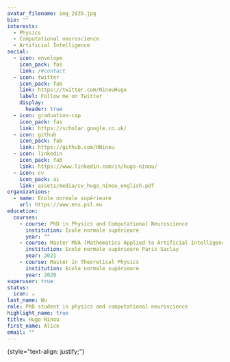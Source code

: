 ```yaml
---
avatar_filename: img_2935.jpg
bio: ""
interests:
  - Physics
  - Computational neuroscience
  - Artificial Intelligence
social:
  - icon: envelope
    icon_pack: fas
    link: /#contact
  - icon: twitter
    icon_pack: fab
    link: https://twitter.com/NinouHugo
    label: Follow me on Twitter
    display:
      header: true
  - icon: graduation-cap
    icon_pack: fas
    link: https://scholar.google.co.uk/
  - icon: github
    icon_pack: fab
    link: https://github.com/HNinou
  - icon: linkedin
    icon_pack: fab
    link: https://www.linkedin.com/in/hugo-ninou/
  - icon: cv
    icon_pack: ai
    link: assets/media/cv_hugo_ninou_english.pdf
organizations:
  - name: Ecole normale supérieure
    url: https://www.ens.psl.eu
education:
  courses:
    - course: PhD in Physics and Computational Neuroscience
      institution: Ecole normale supérieure
      year: ""
    - course: Master MVA (Mathematics Applied to Artificial Intelligence)
      institution: Ecole normale supérieure Paris Saclay
      year: 2021
    - course: Master in Theoretical Physics
      institution: Ecole normale supérieure
      year: 2020
superuser: true
status:
  icon: ☕️
last_name: Wu
role: PhD student in physics and computational neuroscience
highlight_name: true
title: Hugo Ninou
first_name: Alice
email: ""
---
```


{style="text-align: justify;"}